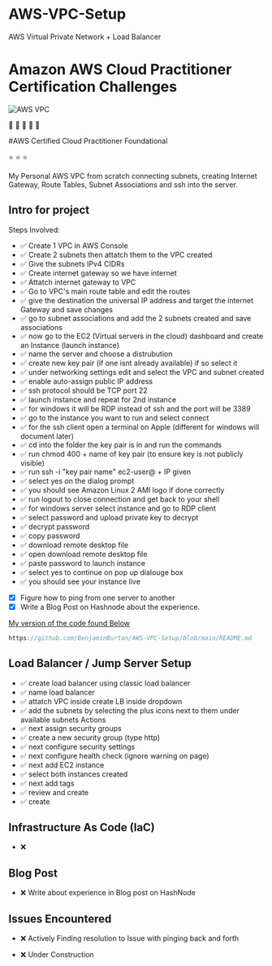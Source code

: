 # AWS-VPC-Setup
AWS Virtual Private Network + Load Balancer

# Amazon AWS Cloud Practitioner Certification Challenges 

![AWS VPC](https://img.shields.io/badge/AWS-UnderConstruction-orange)

:wave: :wave: :wave: :wave: :wave:

#AWS Certified Cloud Practitioner Foundational

:star: :star: :star:

My Personal AWS VPC from scratch connecting subnets, creating Internet Gateway, Route Tables, Subnet Associations and ssh into the server.

## Intro for project

Steps Involved:

- ✅ Create 1 VPC in AWS Console
- ✅ Create 2 subnets then attatch them to the VPC created
- ✅ Give the subnets IPv4 CIDRs 
- ✅ Create internet gateway so we have internet
- ✅ Attatch internet gateway to VPC 
- ✅ Go to VPC's main route table and edit the routes
- ✅ give the destination the universal IP address and target the internet Gateway and save changes
- ✅ go to subnet associations and add the 2 subnets created and save associations
- ✅ now go to the EC2 (Virtual servers in the cloud) dashboard and create an Instance (launch instance)
- ✅ name the server and choose a distrubution
- ✅ create new key pair (if one isnt already available) if so select it
- ✅ under networking settings edit and select the VPC and subnet created
- ✅ enable auto-assign public IP address
- ✅ ssh protocol should be TCP port 22
- ✅ launch instance and repeat for 2nd instance
- ✅ for windows it will be RDP instead of ssh and the port will be 3389 
- ✅ go to the instance you want to run and select connect
- ✅ for the ssh client open a terminal on Apple (different for windows will document later)
- ✅ cd into the folder the key pair is in and run the commands
- ✅ run chmod 400 + name of key pair (to ensure key is not publicly visible)
- ✅ run ssh -i "key pair name" ec2-user@ + IP given
- ✅ select yes on the dialog prompt
- ✅ you should see Amazon Linux 2 AMI logo if done correctly
- ✅ run logout to close connection and get back to your shell
- ✅ for windows server select instance and go to RDP client 
- ✅ select password and upload private key to decrypt
- ✅ decrypt password 
- ✅ copy password
- ✅ download remote desktop file
- ✅ open download remote desktop file
- ✅ paste password to launch instance
- ✅ select yes to continue on pop up dialouge box
- ✅ you should see your instance live


- [x] Figure how to ping from one server to another
- [x] Write a Blog Post on Hashnode about the experience.

[My version of the code found Below](https://github.com/BenjaminBurton/AWS-VPC-Setup/blob/main/README.md)

```js
https://github.com/BenjaminBurton/AWS-VPC-Setup/blob/main/README.md

```

## Load Balancer / Jump Server Setup

- ✅ create load balancer using classic load balancer
- ✅ name load balancer
- ✅ attatch VPC inside create LB inside dropdown
- ✅ add the subnets by selecting the plus icons next to them under available subnets Actions
- ✅ next assign security groups
- ✅ create a new security group (type http)
- ✅ next configure security settings
- ✅ next configure health check (ignore warning on page)
- ✅ next add EC2 instance
- ✅ select both instances created
- ✅ next add tags
- ✅ review and create
- ✅ create


## Infrastructure As Code (IaC)

- ❌

## Blog Post

- ❌ Write about experience in Blog post on HashNode

## Issues Encountered

- ❌ Actively Finding resolution to Issue with pinging back and forth

- ❌ Under Construction
